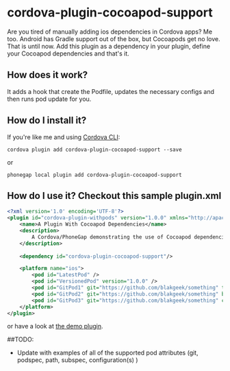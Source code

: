 # cordova-plugin-cocoapod-support
Are you tired of manually adding ios dependencies in Cordova apps?  Me too.  Android has Gradle support out of the box, but
Cocoapods get no love.  That is until now.  Add this plugin as a dependency in your plugin, define your Cocoapod dependencies 
and that's it.

 
## How does it work?
It adds a hook that create the Podfile, updates the necessary configs and then runs pod update for you.

## How do I install it?

If you're like me and using [Cordova CLI](http://cordova.apache.org/):
```
cordova plugin add cordova-plugin-cocoapod-support --save
```

or

```
phonegap local plugin add cordova-plugin-cocoapod-support
```

## How do I use it?  Checkout this sample plugin.xml 
```xml
<?xml version='1.0' encoding='UTF-8'?>
<plugin id="cordova-plugin-withpods" version="1.0.0" xmlns="http://apache.org/cordova/ns/plugins/1.0">
    <name>A Plugin With Cocoapod Dependencies</name>
    <description>
        A Cordova/PhoneGap demonstrating the use of Cocoapod dependencies.
    </description>
    
    <dependency id="cordova-plugin-cocoapod-support"/>

    <platform name="ios">
        <pod id="LatestPod" />
        <pod id="VersionedPod" version="1.0.0" />
        <pod id="GitPod1" git="https://github.com/blakgeek/something" tag="v1.0.1" configuration="debug" />
        <pod id="GitPod2" git="https://github.com/blakgeek/something" branch="wood" configurations="release,debug" />
        <pod id="GitPod3" git="https://github.com/blakgeek/something" commit="1b33368" />
    </platform>
</plugin>
```

or have a look at [the demo plugin](https://github.com/blakgeek/cordova-plugin-withpods).


##TODO:
* Update with examples of all of the supported pod attributes (git, podspec, path, subspec, configuration(s) )




